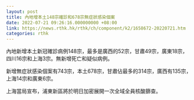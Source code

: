 ```yaml
---
layout: post
title: 內地增本土148宗確診和678宗無症狀感染個案
date: 2022-07-21 09:26:16.000000000 +08:00
link: https://news.rthk.hk/rthk/ch/component/k2/1658672-20220721.htm
categories: rthk
---
```


內地新增本土新冠確診病例148宗，最多是廣西的52宗，甘肅49宗，廣東18宗，四川16宗和上海3宗。無新增死亡和疑似病例。

新增無症狀感染個案有743宗，本土678宗，甘肅佔最多的314宗，廣西有135宗，上海14宗和廣東6宗。

上海當局宣布，浦東新區將於明日加密展開一次全域全員核酸篩查。
